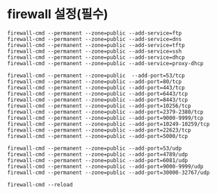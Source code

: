 # firewall 설정(필수)

    firewall-cmd --permanent --zone=public --add-service=ftp
    firewall-cmd --permanent --zone=public --add-service=dns
    firewall-cmd --permanent --zone=public --add-service=tftp
    firewall-cmd --permanent --zone=public --add-service=ssh
    firewall-cmd --permanent --zone=public --add-service=dhcp
    firewall-cmd --permanent --zone=public --add-service=proxy-dhcp
    
    firewall-cmd --permanent --zone=public  --add-port=53/tcp
    firewall-cmd --permanent --zone=public --add-port=80/tcp
    firewall-cmd --permanent --zone=public --add-port=443/tcp
    firewall-cmd --permanent --zone=public --add-port=6443/tcp
    firewall-cmd --permanent --zone=public --add-port=8443/tcp
    firewall-cmd --permanent --zone=public --add-port=10256/tcp
    firewall-cmd --permanent --zone=public --add-port=2379-2380/tcp
    firewall-cmd --permanent --zone=public --add-port=9000-9999/tcp
    firewall-cmd --permanent --zone=public --add-port=10249-10259/tcp
    firewall-cmd --permanent --zone=public --add-port=22623/tcp
    firewall-cmd --permanent --zone=public --add-port=5000/tcp
    
    firewall-cmd --permanent --zone=public --add-port=53/udp
    firewall-cmd --permanent --zone=public --add-port=4789/udp
    firewall-cmd --permanent --zone=public --add-port=6081/udp
    firewall-cmd --permanent --zone=public --add-port=9000-9999/udp
    firewall-cmd --permanent --zone=public --add-port=30000-32767/udp
    
    firewall-cmd --reload
